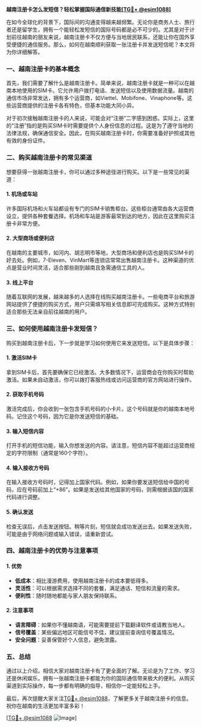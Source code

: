 **越南注册卡怎么发短信？轻松掌握国际通信新技能[[TG💪+ @esim1088](https://t.me/s/esim1088)]**

在如今全球化的背景下，国际间的沟通变得越来越频繁。无论你是商务人士、旅行者还是留学生，拥有一个能轻松发短信的国际号码都是必不可少的。尤其是对于计划前往越南的朋友来说，越南注册卡不仅方便与当地居民联系，还能让你在国外享受便捷的通信服务。那么，如何在越南顺利获取一张注册卡并发送短信呢？本文将为你详细解答。

### 一、越南注册卡的基本概念

首先，我们需要了解什么是越南注册卡。简单来说，越南注册卡就是一种可以在越南本地使用的SIM卡。它允许用户拨打电话、发送短信以及使用数据流量。越南的通信市场非常发达，拥有多个运营商，如Viettel、Mobifone、Vinaphone等。这些运营商提供的注册卡各有特色，但基本功能大同小异。

对于初次接触越南注册卡的人来说，可能会对“注册”二字感到困惑。实际上，这里的“注册”指的是购买SIM卡时需要提供个人身份信息的过程。这是为了遵守当地的法律法规，确保通信安全。因此，在购买越南注册卡时，你需要准备好护照或其他有效的身份证件。

### 二、购买越南注册卡的常见渠道

想要获得一张越南注册卡，你可以通过多种途径进行购买。以下是一些常见的渠道：

#### 1. **机场或车站**
许多国际机场和火车站都设有专门的SIM卡销售柜台。这些柜台通常由各大运营商设立，提供各种套餐选择。机场和车站是游客最常到达的地方，因此在这里购买注册卡非常方便。

#### 2. **大型商场或便利店**
在越南的主要城市，如河内、胡志明市等地，大型商场和便利店也是购买SIM卡的好去处。例如，7-Eleven、VinMart等连锁店常常出售越南注册卡。这种渠道的优点是营业时间灵活，适合那些刚到越南且急需通信工具的人。

#### 3. **线上平台**
随着互联网的发展，越来越多的人选择在线购买越南注册卡。一些电商平台和旅游网站提供了便捷的购买方式，用户只需填写相关信息即可完成购买。这种方式特别适合那些无法亲自前往越南的用户。

### 三、如何使用越南注册卡发短信？

购买到越南注册卡后，下一步就是学习如何使用它来发送短信。以下是具体步骤：

#### 1. **激活SIM卡**
拿到SIM卡后，首先要确保它已经激活。大多数情况下，运营商会在你购买时帮助激活。如果未自动激活，你可以拨打客服热线或访问运营商的官方网站进行操作。

#### 2. **获取手机号码**
激活完成后，你会收到一张包含手机号码的小卡片。这个号码就是你的越南本地号码。记住这个号码，因为它是你发送短信的基础。

#### 3. **输入短信内容**
打开手机的短信功能，输入你想发送的内容。请注意，短信内容不能超过运营商规定的字符限制（通常是160个字符）。

#### 4. **输入接收方号码**
在输入接收方号码时，记得加上国家代码。例如，如果你要发送短信给中国的号码，应在号码前加上“+86”。如果是发送给其他国家的号码，则需根据该国的国家代码进行调整。

#### 5. **确认发送**
检查无误后，点击发送按钮。稍等片刻，短信就会成功发送出去。如果发送失败，可能是由于网络问题或输入错误，请重新尝试。

### 四、越南注册卡的优势与注意事项

#### 1. **优势**
- **低成本**：相比漫游费用，使用越南注册卡的成本要低得多。
- **灵活性**：可以根据需求选择不同的套餐，满足通话、短信和流量的需求。
- **便利性**：随时随地都能与家人朋友保持联系。

#### 2. **注意事项**
- **语言障碍**：如果你不懂越南语，可能需要提前下载翻译软件或请教当地人。
- **信号覆盖**：某些偏远地区可能信号不佳，建议提前查询信号覆盖情况。
- **安全问题**：妥善保管好个人信息，避免泄露。

### 五、总结

通过以上介绍，相信大家对越南注册卡有了更全面的了解。无论是为了工作、学习还是休闲娱乐，拥有一张越南注册卡都能为你的国际通信带来极大的便利。从购买渠道到实际操作，每一步都有明确的指导，相信你一定能轻松上手。

最后，再次提醒大家关注[TG💪+ @esim1088](https://t.me/s/esim1088)，了解更多关于越南注册卡的信息。祝你在越南的生活更加丰富多彩！

[[TG💪+ @esim1088](https://t.me/s/esim1088) ![Image](https://i.postimg.cc/4NQfJmqS/Snipaste-2025-05-13-00-14-12.png)]